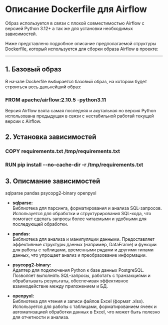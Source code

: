 # Описание Dockerfile для Airflow

Образ используется в связи с плохой совместимостью Airflow с версией Python 3.12+ а так же для установки необходимых зависимостей.

Ниже представлено подробное описание предполагаемой структуры Dockerfile, который используется для сборки образа Airflow в проекте:

---

## 1. Базовый образ

В начале Dockerfile выбирается базовый образ, на котором будет строиться весь дальнейший образ:

### FROM apache/airflow:2.10.5 -python3.11 
Версия Airflow взята самая последняя и акутальная но версия Python использована предыдущая в связи с нестабильной работай текущей версии с Airflow.


## 2. Установка зависимостей

### COPY requirements.txt /tmp/requirements.txt
### RUN pip install --no-cache-dir -r /tmp/requirements.txt


## 3. Описмание зависимостей

sqlparse
pandas 
psycopg2-binary 
openpyxl 

- **sqlparse:**  
  Библиотека для парсинга, форматирования и анализа SQL-запросов. Используется для обработки и структурирования SQL-кода, что помогает сделать запросы более читаемыми и удобными для последующей обработки.

- **pandas:**  
   Библиотека для анализа и манипуляции данными. Предоставляет эффективные структуры данных (например, DataFrame) и функции для работы с таблицами, временными рядами и другими типами данных, что упрощает анализ и преобразование информации.

- **psycopg2-binary:**  
  Адаптер для подключения Python к базе данных PostgreSQL. Позволяет выполнять SQL-запросы, работать с транзакциями и обрабатывать результаты, обеспечивая эффективное взаимодействие между приложением и БД.

- **openpyxl:**  
  Библиотека для чтения и записи файлов Excel (формат .xlsx). Используется для работы с таблицами, форматированием ячеек и автоматизацией обработки данных в Excel, что может быть полезно для отчетности и анализа.

